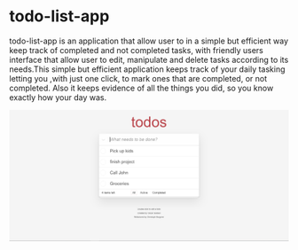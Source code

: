 # todo-list-app
todo-list-app is an application that allow user to in a simple but efficient way keep track of completed and not completed tasks, with friendly users interface that allow  user to edit, manipulate and delete tasks according to its needs.This simple but efficient application keeps track of your daily tasking letting you ,with just one click, to mark ones that are completed, or not completed. Also it keeps evidence of all the things you did, so you know exactly how your day was.    
  
![](https://github.com/Ogica/todo-list-app/blob/master/Docs/todo.PNG)
